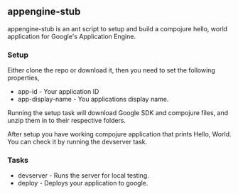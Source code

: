 ## appengine-stub

appengine-stub is an ant script to setup and build a compojure hello,
world application for Google's Application Engine.


### Setup

Either clone the repo or download it, then you need to set the following
properties,

 - app-id - Your application ID
 - app-display-name - You applications display name.

Running the setup task will download Google SDK and compojure files, and
unzip them in to their respective folders.

After setup you have working compojure application that prints Hello,
World. You can check it by running the devserver task.

### Tasks

 - devserver - Runs the server for local testing.
 - deploy - Deploys your application to google.
